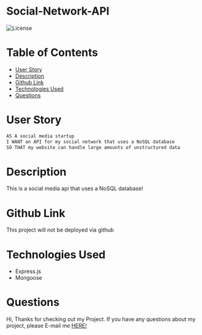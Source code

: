 # Social-Network-API

![License](https://img.shields.io/static/v1?label=License&message=MIT&color=GREEN)

# Table of Contents
* [User Story](#user)
* [Description](#description)
* [Github Link](#github)
* [Technologies Used](#technologies)
* [Questions](#questions)

# User Story

```md
AS A social media startup
I WANT an API for my social network that uses a NoSQL database
SO THAT my website can handle large amounts of unstructured data
```

# Description
This is a social media api that uses a NoSQL database!


# Github Link
This project will not be deployed via github

# Technologies Used
* Express.js
* Mongoose

# Questions
Hi, Thanks for checking out my Project. If you have any questions about my project, please E-mail me [HERE!](mailto:stanggurl02@gmail.com)